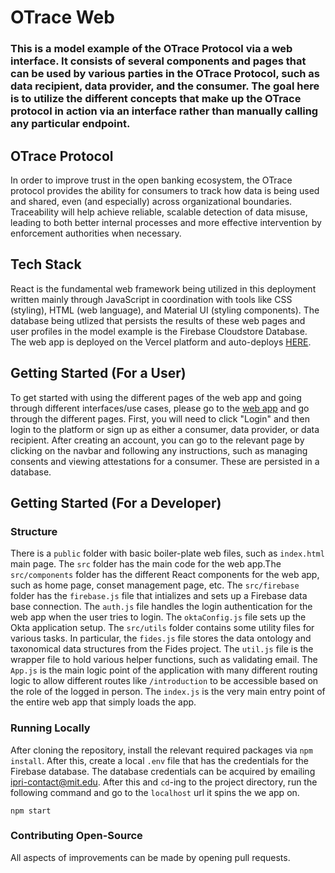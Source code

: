 # OTrace Web

### This is a model example of the OTrace Protocol via a web interface. It consists of several components and pages that can be used by various parties in the OTrace Protocol, such as data recipient, data provider, and the consumer. The goal here is to utilize the different concepts that make up the OTrace protocol in action via an interface rather than manually calling any particular endpoint.

## OTrace Protocol

In order to improve trust in the open banking ecosystem, the OTrace protocol provides the ability for consumers to track how data is being used and shared, even (and especially) across organizational boundaries. Traceability will help achieve reliable, scalable detection of data misuse, leading to both better internal processes and more effective intervention by enforcement authorities when necessary.

## Tech Stack

React is the fundamental web framework being utilized in this deployment written mainly through JavaScript in coordination with tools like CSS (styling), HTML (web language), and Material UI (styling components). The database being utlized that persists the results of these web pages and user profiles in the model example is the Firebase Cloudstore Database. The web app is deployed on the Vercel platform and auto-deploys [HERE](https://otrace-web.vercel.app/).

## Getting Started (For a User)

To get started with using the different pages of the web app and going through different interfaces/use cases, please go to the [web app](https://otrace-web.vercel.app/) and go through the different pages. First, you will need to click "Login" and then login to the platform or sign up as either a consumer, data provider, or data recipient. After creating an account, you can go to the relevant page by clicking on the navbar and following any instructions, such as managing consents and viewing attestations for a consumer. These are persisted in a database.

## Getting Started (For a Developer)

### Structure

There is a `public` folder with basic boiler-plate web files, such as `index.html` main page. The `src` folder has the main code for the web app.The `src/components` folder has the different React components for the web app, such as home page, conset management page, etc. The `src/firebase` folder has the `firebase.js` file that intializes and sets up a Firebase data base connection. The `auth.js` file handles the login authentication for the web app when the user tries to login. The `oktaConfig.js` file sets up the Okta application setup. The `src/utils` folder contains some utility files for various tasks. In particular, the `fides.js` file stores the data ontology and taxonomical data structures from the Fides project. The `util.js` file is the wrapper file to hold various helper functions, such as validating email. The `App.js` is the main logic point of the application with many different routing logic to allow different routes like `/introduction` to be accessible based on the role of the logged in person. The `index.js` is the very main entry point of the entire web app that simply loads the app.

### Running Locally

After cloning the repository, install the relevant required packages via `npm install`. After this, create a local `.env` file that has the credentials for the Firebase database. The database credentials can be acquired by emailing ipri-contact@mit.edu. After this and `cd`-ing to the project directory, run the following command and go to the `localhost` url it spins the we app on.

`npm start`

### Contributing Open-Source

All aspects of improvements can be made by opening pull requests.
